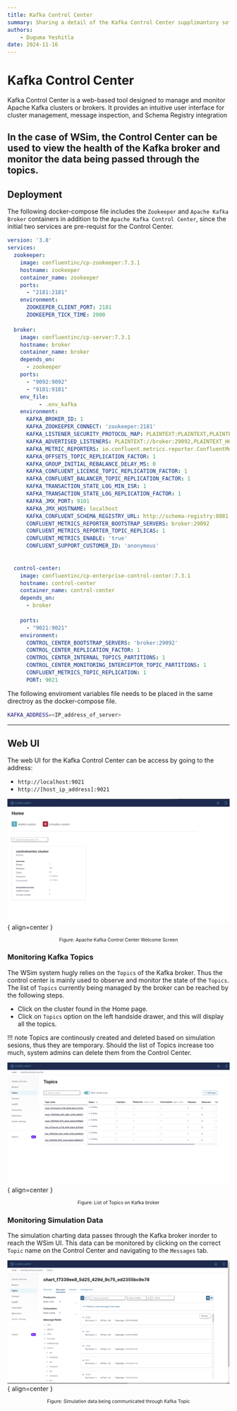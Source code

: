 ```yaml
---
title: Kafka Control Center
summary: Sharing a detail of the Kafka Control Center supplimantory software.
authors:
    - Duguma Yeshitla
date: 2024-11-16
---
```


# Kafka Control Center
Kafka Control Center is a web-based tool designed to manage and monitor Apache
Kafka clusters or brokers. It provides an intuitive user interface for cluster management, 
message inspection, and Schema Registry integration

In the case of WSim, the Control Center can be used to view the health of
the Kafka broker and monitor the data being passed through the topics.
---
## Deployment
The following docker-compose file includes the `Zookeeper` and `Apache Kafka Broker` containers
in addition to the `Apache Kafka Control Center`, since the initial two services are pre-requist
for the Control Center.

``` yaml title="docker-compose"
version: '3.8'
services:
  zookeeper:
    image: confluentinc/cp-zookeeper:7.3.1
    hostname: zookeeper
    container_name: zookeeper
    ports:
      - "2181:2181"
    environment:
      ZOOKEEPER_CLIENT_PORT: 2181
      ZOOKEEPER_TICK_TIME: 2000

  broker:
    image: confluentinc/cp-server:7.3.1
    hostname: broker
    container_name: broker
    depends_on:
      - zookeeper
    ports:
      - "9092:9092"
      - "9101:9101"
    env_file:
          - .env_kafka
    environment:
      KAFKA_BROKER_ID: 1
      KAFKA_ZOOKEEPER_CONNECT: 'zookeeper:2181'
      KAFKA_LISTENER_SECURITY_PROTOCOL_MAP: PLAINTEXT:PLAINTEXT,PLAINTEXT_HOST:PLAINTEXT
      KAFKA_ADVERTISED_LISTENERS: PLAINTEXT://broker:29092,PLAINTEXT_HOST://${KAFKA_ADDRESS}:9092
      KAFKA_METRIC_REPORTERS: io.confluent.metrics.reporter.ConfluentMetricsReporter
      KAFKA_OFFSETS_TOPIC_REPLICATION_FACTOR: 1
      KAFKA_GROUP_INITIAL_REBALANCE_DELAY_MS: 0
      KAFKA_CONFLUENT_LICENSE_TOPIC_REPLICATION_FACTOR: 1
      KAFKA_CONFLUENT_BALANCER_TOPIC_REPLICATION_FACTOR: 1
      KAFKA_TRANSACTION_STATE_LOG_MIN_ISR: 1
      KAFKA_TRANSACTION_STATE_LOG_REPLICATION_FACTOR: 1
      KAFKA_JMX_PORT: 9101
      KAFKA_JMX_HOSTNAME: localhost
      KAFKA_CONFLUENT_SCHEMA_REGISTRY_URL: http://schema-registry:8081
      CONFLUENT_METRICS_REPORTER_BOOTSTRAP_SERVERS: broker:29092
      CONFLUENT_METRICS_REPORTER_TOPIC_REPLICAS: 1
      CONFLUENT_METRICS_ENABLE: 'true'
      CONFLUENT_SUPPORT_CUSTOMER_ID: 'anonymous'

  
  control-center:
    image: confluentinc/cp-enterprise-control-center:7.3.1
    hostname: control-center
    container_name: control-center
    depends_on:
      - broker

    ports:
      - "9021:9021"
    environment:
      CONTROL_CENTER_BOOTSTRAP_SERVERS: 'broker:29092'
      CONTROL_CENTER_REPLICATION_FACTOR: 1
      CONTROL_CENTER_INTERNAL_TOPICS_PARTITIONS: 1
      CONTROL_CENTER_MONITORING_INTERCEPTOR_TOPIC_PARTITIONS: 1
      CONFLUENT_METRICS_TOPIC_REPLICATION: 1
      PORT: 9021
```
The following enviroment variables file needs to be placed in the same
directroy as the docker-compose file.

```bash title=".env_kafka"
KAFKA_ADDRESS=<IP_address_of_server>
```

---
## Web UI
The web UI for the Kafka Control Center can be access by going to the address:

* ``` http://localhost:9021 ```
* ``` http://[host_ip_address]:9021 ```

![Apache Kafka Control Center Welcome Screen](../imgs/kafka/kafka_welcome.png){ align=center }
<p style="text-align: center; font-size: 0.75em;">
    Figure: Apache Kafka Control Center Welcome Screen
</p>

### Monitoring Kafka Topics
The WSim system hugly relies on the `Topics` of the Kafka broker. Thus the control center is 
mainly used to observe and monitor the state of the `Topics`. The list of `Topics` currently
being managed by the broker can be reached by the following steps.

* Click on the cluster found in the Home page.
* Click on `Topics` option on the left handside drawer, and this will display all the topics.

!!! note
    Topics are continously created and deleted based on simulation sesions, thus they are temporary.
    Should the list of Topics increase too much, system admins can delete them from the Control Center.

![List of Topics on Kafka broker](../imgs/kafka/kafka_topics.png){ align=center }
<p style="text-align: center; font-size: 0.75em;">
    Figure: List of Topics on Kafka broker
</p>

### Monitoring Simulation Data
The simulation charting data passes through the Kafka broker inorder to reach the WSim UI. This data 
can be monitored by clicking on the correct `Topic` name on the Control Center and navigating to the
`Messages` tab. 

![Simulation data being communicated through Kafka Topic](../imgs/kafka/kafka_sim_data.png){ align=center }
<p style="text-align: center; font-size: 0.75em;">
    Figure: Simulation data being communicated through Kafka Topic
</p>